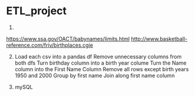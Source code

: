 # ETL_project

1) 
https://www.ssa.gov/OACT/babynames/limits.html
http://www.basketball-reference.com/friv/birthplaces.cgie

2) Load each csv into a pandas df
Remove unnecessary columns from both dfs
Turn birthday column into a birth year colume
Turn the Name column into the First Name Column
Remove all rows except birth years 1950 and 2000
Group by first name
Join along first name column


3) mySQL 
